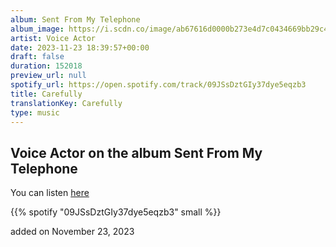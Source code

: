 ```yaml
---
album: Sent From My Telephone
album_image: https://i.scdn.co/image/ab67616d0000b273e4d7c0434669bb29c4480f8f
artist: Voice Actor
date: 2023-11-23 18:39:57+00:00
draft: false
duration: 152018
preview_url: null
spotify_url: https://open.spotify.com/track/09JSsDztGIy37dye5eqzb3
title: Carefully
translationKey: Carefully
type: music
---
```


## Voice Actor on the album Sent From My Telephone

You can listen [here](https://open.spotify.com/track/09JSsDztGIy37dye5eqzb3)

{{% spotify "09JSsDztGIy37dye5eqzb3" small %}}

added on November 23, 2023